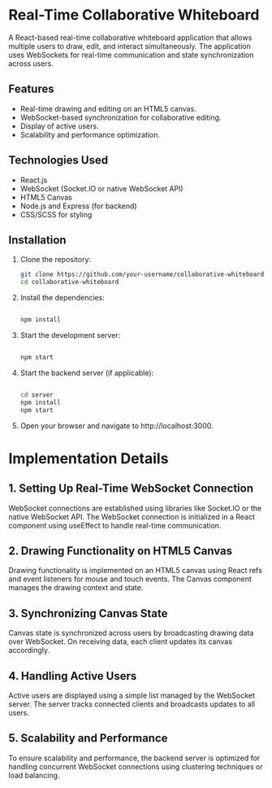 # Real-Time Collaborative Whiteboard

A React-based real-time collaborative whiteboard application that allows multiple users to draw, edit, and interact simultaneously. The application uses WebSockets for real-time communication and state synchronization across users.

## Features

- Real-time drawing and editing on an HTML5 canvas.
- WebSocket-based synchronization for collaborative editing.
- Display of active users.
- Scalability and performance optimization.

## Technologies Used

- React.js
- WebSocket (Socket.IO or native WebSocket API)
- HTML5 Canvas
- Node.js and Express (for backend)
- CSS/SCSS for styling

## Installation

1. Clone the repository:

   ```bash
   git clone https://github.com/your-username/collaborative-whiteboard.git
   cd collaborative-whiteboard

2. Install the dependencies:

   ```bash

   npm install

3. Start the development server:

   ```bash

   npm start

4. Start the backend server (if applicable):

   ```bash

   cd server
   npm install
   npm start

5. Open your browser and navigate to http://localhost:3000.

# Implementation Details

## 1. Setting Up Real-Time WebSocket Connection

WebSocket connections are established using libraries like Socket.IO or the native WebSocket API. The WebSocket connection is initialized in a React component using useEffect to handle real-time communication.

## 2. Drawing Functionality on HTML5 Canvas

Drawing functionality is implemented on an HTML5 canvas using React refs and event listeners for mouse and touch events. The Canvas component manages the drawing context and state.

## 3. Synchronizing Canvas State

Canvas state is synchronized across users by broadcasting drawing data over WebSocket. On receiving data, each client updates its canvas accordingly.

## 4. Handling Active Users

Active users are displayed using a simple list managed by the WebSocket server. The server tracks connected clients and broadcasts updates to all users.

## 5. Scalability and Performance

To ensure scalability and performance, the backend server is optimized for handling concurrent WebSocket connections using clustering techniques or load balancing.

